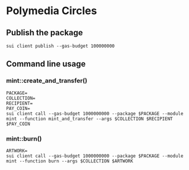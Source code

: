 # Polymedia Circles

## Publish the package
```
sui client publish --gas-budget 100000000
```

## Command line usage

### mint::create_and_transfer()
```
PACKAGE=
COLLECTION=
RECIPIENT=
PAY_COIN=
sui client call --gas-budget 1000000000 --package $PACKAGE --module mint --function mint_and_transfer --args $COLLECTION $RECIPIENT $PAY_COIN
```

### mint::burn()
```
ARTWORK=
sui client call --gas-budget 1000000000 --package $PACKAGE --module mint --function burn --args $COLLECTION $ARTWORK
```

